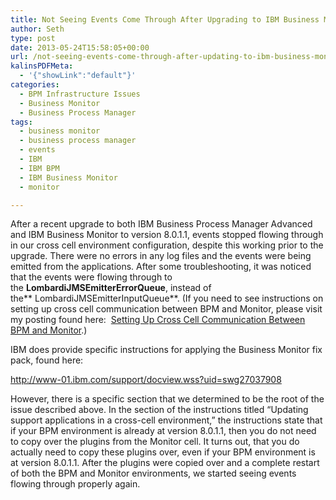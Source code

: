 ```yaml
---
title: Not Seeing Events Come Through After Upgrading to IBM Business Monitor Version 8.0.1.1?
author: Seth
type: post
date: 2013-05-24T15:58:05+00:00
url: /not-seeing-events-come-through-after-updating-to-ibm-business-monitor-to-version-8-0-1-1/
kalinsPDFMeta:
  - '{"showLink":"default"}'
categories:
  - BPM Infrastructure Issues
  - Business Monitor
  - Business Process Manager
tags:
  - business monitor
  - business process manager
  - events
  - IBM
  - IBM BPM
  - IBM Business Monitor
  - monitor

---
```

After a recent upgrade to both IBM Business Process Manager Advanced and IBM Business Monitor to version 8.0.1.1, events stopped flowing through in our cross cell environment configuration, despite this working prior to the upgrade. There were no errors in any log files and the events were being emitted from the applications. After some troubleshooting, it was noticed that the events were flowing through to the **LombardiJMSEmitterErrorQueue**, instead of the** LombardiJMSEmitterInputQueue**. (If you need to see instructions on setting up cross cell communication between BPM and Monitor, please visit my posting found here:  <a title="Setting Up Cross Cell Communication Between IBM Business Monitor and IBM Business Process Manager" href="http://www.sethgagnon.com/setting-up-cross-cell-communication-between-ibm-business-monitor-and-ibm-business-process-manager/" target="_blank">Setting Up Cross Cell Communication Between BPM and Monitor</a>.)

IBM does provide specific instructions for applying the Business Monitor fix pack, found here:

<a title="Installing IBM Business Monitor V8.0.1 Fix Pack 1" href="http://www-01.ibm.com/support/docview.wss?uid=swg27037908" target="_blank">http://www-01.ibm.com/support/docview.wss?uid=swg27037908</a>

However, there is a specific section that we determined to be the root of the issue described above. In the section of the instructions titled &#8220;Updating support applications in a cross-cell environment,&#8221; the instructions state that if your BPM environment is already at version 8.0.1.1, then you do not need to copy over the plugins from the Monitor cell. It turns out, that you do actually need to copy these plugins over, even if your BPM environment is at version 8.0.1.1. After the plugins were copied over and a complete restart of both the BPM and Monitor environments, we started seeing events flowing through properly again.

&nbsp;

&nbsp;